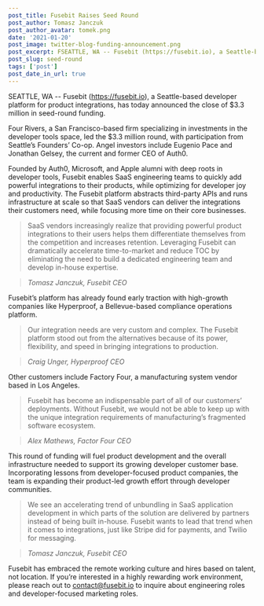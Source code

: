 ```yaml
---
post_title: Fusebit Raises Seed Round
post_author: Tomasz Janczuk
post_author_avatar: tomek.png
date: '2021-01-20'
post_image: twitter-blog-funding-announcement.png
post_excerpt: FSEATTLE, WA -- Fusebit (https://fusebit.io), a Seattle-based developer platform for product integrations, has today announced the close of $3.3 million in seed-round funding...
post_slug: seed-round
tags: ['post']
post_date_in_url: true
---
```


SEATTLE, WA -- Fusebit (https://fusebit.io), a Seattle-based developer platform for product integrations, has today announced the close of $3.3 million in seed-round funding.

Four Rivers, a San Francisco-based firm specializing in investments in the developer tools space, led the $3.3 million round, with participation from Seattle’s Founders’ Co-op. Angel investors include Eugenio Pace and Jonathan Gelsey, the current and former CEO of Auth0.

Founded by Auth0, Microsoft, and Apple alumni with deep roots in developer tools, Fusebit enables SaaS engineering teams to quickly add powerful integrations to their products, while optimizing for developer joy and productivity. The Fusebit platform abstracts third-party APIs and runs infrastructure at scale so that SaaS vendors can deliver the integrations their customers need, while focusing more time on their core businesses.

> SaaS vendors increasingly realize that providing powerful product integrations to their users helps them differentiate themselves from the competition and increases retention. Leveraging Fusebit can dramatically accelerate time-to-market and reduce TOC by eliminating the need to build a dedicated engineering team and develop in-house expertise. 

> *Tomasz Janczuk, Fusebit CEO*

Fusebit’s platform has already found early traction with high-growth companies like Hyperproof, a Bellevue-based compliance operations platform.

> Our integration needs are very custom and complex. The Fusebit platform stood out from the alternatives because of its power, flexibility, and speed in bringing integrations to production.

> *Craig Unger, Hyperproof CEO*

Other customers include Factory Four, a manufacturing system vendor based in Los Angeles.

> Fusebit has become an indispensable part of all of our customers’ deployments. Without Fusebit, we would not be able to keep up with the unique integration requirements of manufacturing’s fragmented software ecosystem.

> *Alex Mathews, Factor Four CEO*

This round of funding will fuel product development and the overall infrastructure needed to support its growing developer customer base. Incorporating lessons from developer-focused product companies, the team is expanding their product-led growth effort through developer communities.

> We see an accelerating trend of unbundling in SaaS application development in which parts of the solution are delivered by partners instead of being built in-house. Fusebit wants to lead that trend when it comes to integrations, just like Stripe did for payments, and Twilio for messaging.

> *Tomasz Janczuk, Fusebit CEO*

Fusebit has embraced the remote working culture and hires based on talent, not location. If you’re interested in a highly rewarding work environment, please reach out to [contact@fusebit.io](mailto:contact@fusebit.io) to inquire about engineering roles and developer-focused marketing roles.
